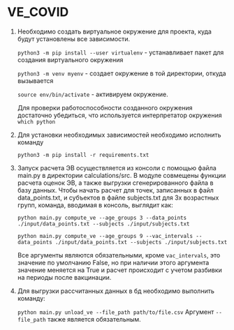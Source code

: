 # VE_COVID

1. Необходимо создать виртуальное окружение для проекта, куда будут установлены все зависимости.

    ```python3 -m pip install --user virtualenv``` - устанавливает пакет для создания виртуального окружения

    ```python3 -m venv myenv``` - создает окружение в той директории, откуда вызывается

    ```source env/bin/activate``` - активируем окружение.

    Для проверки работоспособности созданного окружения достаточно убедиться, что используется интерпретатор окружения
```which python``` 

2. Для установки необходимых зависимостей необходимо исполнить команду

    ```python3 -m pip install -r requirements.txt```

3. Запуск расчета ЭВ осуществляется из консоли с помощью файла main.py в директории 
calculations/src. В модуле совмещены функции расчета оценок ЭВ, а также выгрузки
сгенерированного файла в базу данных. Чтобы начать расчет для точек, записанных в файл
data_points.txt, и субъектов в файле subjects.txt для 3х возрастных групп, команда,
вводимая в консоль, выглядит как:

    ```python main.py compute_ve --age_groups 3 --data_points ./input/data_points.txt --subjects ./input/subjects.txt```

    ```python main.py compute_ve --age_groups 9 --vac_intervals --data_points ./input/data_points.txt --subjects ./input/subjects.txt```

    Все аргументы являются обязательными, кроме ```vac_intervals```, это значение по умолчанию False, но при наличии этого 
аргумента значение меняется на True и расчет происходит с учетом разбивки на периоды после вакцинации.
4. Для выгрузки рассчитанных данных в бд необходимо выполнить команду:
   
   ```python main.py unload_ve --file_path path/to/file.csv```
   Аргумент ```--file_path``` также является обязательным.

